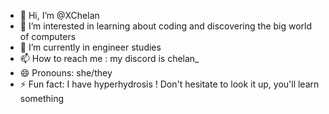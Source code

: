 - 👋 Hi, I’m @XChelan
- 👀 I’m interested in learning about coding and discovering the big world of computers
- 🌱 I’m currently in engineer studies 
- 📫 How to reach me : my discord is chelan_
- 😄 Pronouns: she/they
- ⚡ Fun fact: I have hyperhydrosis ! Don't hesitate to look it up, you'll learn something

<!---
XChelan/XChelan is a ✨ special ✨ repository because its `README.md` (this file) appears on your GitHub profile.
You can click the Preview link to take a look at your changes.
--->
